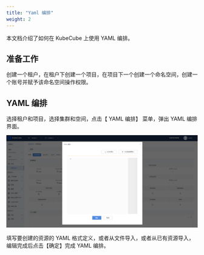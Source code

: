 ```yaml
---
title: "Yaml 编排"
weight: 2
---
```


本文档介绍了如何在 KubeCube 上使用 YAML 编排。

## 准备工作

创建一个租户，在租户下创建一个项目，在项目下一个创建一个命名空间，创建一个账号并赋予该命名空间操作权限。

## YAML 编排

选择租户和项目，选择集群和空间，点击【 YAML 编排】 菜单，弹出 YAML 编排界面。

![yamlcreate.png](/imgs/user-guide/ns-scoped-res/others/yaml-deploy/yamlcreate.png)

填写要创建的资源的 YAML 格式定义，或者从文件导入，或者从已有资源导入，编辑完成后点击【确定】完成 YAML 编排。

 



